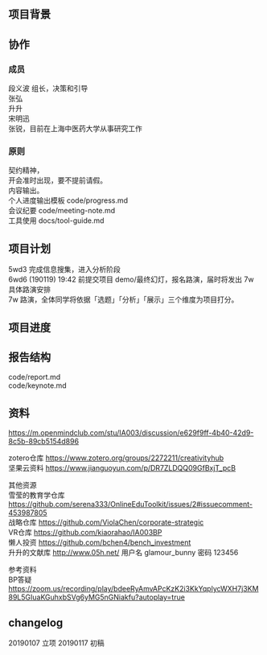 ## 项目背景  
   

## 协作   
### 成员   
段义波 组长，决策和引导  
张弘  
升升  
宋明迅  
张锐，目前在上海中医药大学从事研究工作  

### 原则  
契约精神，  
    开会准时出现，要不提前请假。  
内容输出。  
个人进度输出模板 code/progress.md  
会议纪要 code/meeting-note.md  
工具使用 docs/tool-guide.md  

## 项目计划  
5wd3 完成信息搜集，进入分析阶段      
6wd6 (190119) 19:42 前提交项目 demo/最终幻灯，报名路演，届时将发出 7w 具体路演安排  
7w 路演，全体同学将依据「选题」「分析」「展示」三个维度为项目打分。   

## 项目进度   

## 报告结构  
code/report.md  
code/keynote.md  

## 资料  
https://m.openmindclub.com/stu/IA003/discussion/e629f9ff-4b40-42d9-8c5b-89cb5154d896  

zotero仓库 https://www.zotero.org/groups/2272211/creativityhub  
坚果云资料 https://www.jianguoyun.com/p/DR7ZLDQQ09GfBxjT_pcB  

其他资源   
雪莹的教育学仓库 https://github.com/serena333/OnlineEduToolkit/issues/2#issuecomment-453987805  
战略仓库 https://github.com/ViolaChen/corporate-strategic   
VR仓库 https://github.com/kiaorahao/IA003BP  
懒人投资 https://github.com/bchen4/bench_investment  
升升的文献库 http://www.05h.net/    用户名 glamour_bunny 密码 123456  

参考资料   
BP答疑 https://zoom.us/recording/play/bdeeRyAmvAPcKzK2i3KkYqplycWXH7j3KM89L5GIuaKGuhxbSVg6yMG5nGNiakfu?autoplay=true

## changelog  
20190107 立项
20190117 初稿



